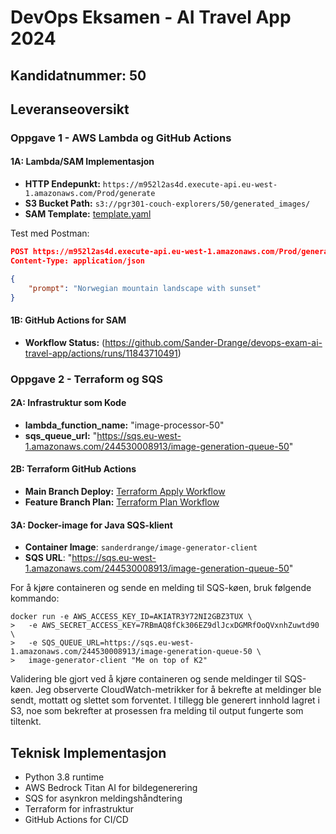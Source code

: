 # DevOps Eksamen - AI Travel App 2024

## Kandidatnummer: 50

## Leveranseoversikt

### Oppgave 1 - AWS Lambda og GitHub Actions
#### 1A: Lambda/SAM Implementasjon
- **HTTP Endepunkt:** `https://m952l2as4d.execute-api.eu-west-1.amazonaws.com/Prod/generate`
- **S3 Bucket Path:** `s3://pgr301-couch-explorers/50/generated_images/`
- **SAM Template:** [template.yaml](sam_lambda/image-generator-lambda/template.yaml)

Test med Postman:
```json
POST https://m952l2as4d.execute-api.eu-west-1.amazonaws.com/Prod/generate
Content-Type: application/json

{
    "prompt": "Norwegian mountain landscape with sunset"
}
```
#### 1B: GitHub Actions for SAM
- **Workflow Status:** (https://github.com/Sander-Drange/devops-exam-ai-travel-app/actions/runs/11843710491)

### Oppgave 2 - Terraform og SQS
#### 2A: Infrastruktur som Kode
- **lambda_function_name:** "image-processor-50"
- **sqs_queue_url:**  "https://sqs.eu-west-1.amazonaws.com/244530008913/image-generation-queue-50"

#### 2B: Terraform GitHub Actions
- **Main Branch Deploy:** [Terraform Apply Workflow](https://github.com/Sander-Drange/devops-exam-ai-travel-app/actions/runs/11913624026)
- **Feature Branch Plan:** [Terraform Plan Workflow](https://github.com/Sander-Drange/devops-exam-ai-travel-app/actions/runs/11914390470)

#### 3A: Docker-image for Java SQS-klient

- **Container Image**: `sanderdrange/image-generator-client`
- **SQS URL**: "https://sqs.eu-west-1.amazonaws.com/244530008913/image-generation-queue-50"

For å kjøre containeren og sende en melding til SQS-køen, bruk følgende kommando:

```
docker run -e AWS_ACCESS_KEY_ID=AKIATR3Y72NI2GBZ3TUX \
>   -e AWS_SECRET_ACCESS_KEY=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 \
>   -e SQS_QUEUE_URL=https://sqs.eu-west-1.amazonaws.com/244530008913/image-generation-queue-50 \
>   image-generator-client "Me on top of K2"
```

Validering ble gjort ved å kjøre containeren og sende meldinger til SQS-køen. Jeg observerte CloudWatch-metrikker for å bekrefte at meldinger ble sendt, mottatt og slettet som forventet. I tillegg ble generert innhold lagret i S3, noe som bekrefter at prosessen fra melding til output fungerte som tiltenkt.


## Teknisk Implementasjon
- Python 3.8 runtime
- AWS Bedrock Titan AI for bildegenerering
- SQS for asynkron meldingshåndtering
- Terraform for infrastruktur
- GitHub Actions for CI/CD
